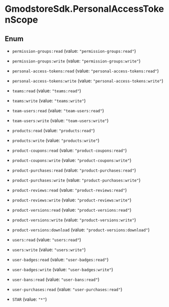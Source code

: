 # GmodstoreSdk.PersonalAccessTokenScope

## Enum


* `permission-groups:read` (value: `"permission-groups:read"`)

* `permission-groups:write` (value: `"permission-groups:write"`)

* `personal-access-tokens:read` (value: `"personal-access-tokens:read"`)

* `personal-access-tokens:write` (value: `"personal-access-tokens:write"`)

* `teams:read` (value: `"teams:read"`)

* `teams:write` (value: `"teams:write"`)

* `team-users:read` (value: `"team-users:read"`)

* `team-users:write` (value: `"team-users:write"`)

* `products:read` (value: `"products:read"`)

* `products:write` (value: `"products:write"`)

* `product-coupons:read` (value: `"product-coupons:read"`)

* `product-coupons:write` (value: `"product-coupons:write"`)

* `product-purchases:read` (value: `"product-purchases:read"`)

* `product-purchases:write` (value: `"product-purchases:write"`)

* `product-reviews:read` (value: `"product-reviews:read"`)

* `product-reviews:write` (value: `"product-reviews:write"`)

* `product-versions:read` (value: `"product-versions:read"`)

* `product-versions:write` (value: `"product-versions:write"`)

* `product-versions:download` (value: `"product-versions:download"`)

* `users:read` (value: `"users:read"`)

* `users:write` (value: `"users:write"`)

* `user-badges:read` (value: `"user-badges:read"`)

* `user-badges:write` (value: `"user-badges:write"`)

* `user-bans:read` (value: `"user-bans:read"`)

* `user-purchases:read` (value: `"user-purchases:read"`)

* `STAR` (value: `"*"`)


